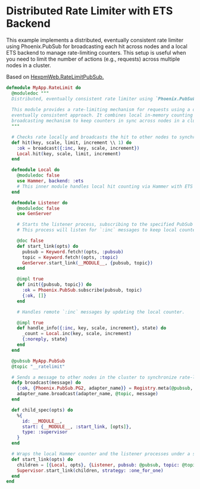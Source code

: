 # Distributed Rate Limiter with ETS Backend

This example implements a distributed, eventually consistent rate limiter using Phoenix.PubSub for broadcasting each hit across nodes and a local ETS backend to manage rate-limiting counters. This setup is useful when you need to limit the number of actions (e.g., requests) across multiple nodes in a cluster.

Based on [HexpmWeb.RateLimitPubSub.](https://github.com/hexpm/hexpm/blob/main/lib/hexpm_web/rate_limit_pub_sub.ex)

```elixir
defmodule MyApp.RateLimit do
  @moduledoc """
  Distributed, eventually consistent rate limiter using `Phoenix.PubSub` and `Hammer`.
  
  This module provides a rate-limiting mechanism for requests using a distributed,
  eventually consistent approach. It combines local in-memory counting with a 
  broadcasting mechanism to keep counters in sync across nodes in a cluster.
  """

  # Checks rate locally and broadcasts the hit to other nodes to synchronize.
  def hit(key, scale, limit, increment \\ 1) do
    :ok = broadcast({:inc, key, scale, increment})
    Local.hit(key, scale, limit, increment)
  end

  defmodule Local do
    @moduledoc false
    use Hammer, backend: :ets
    # This inner module handles local hit counting via Hammer with ETS as a backend.
  end

  defmodule Listener do
    @moduledoc false
    use GenServer

    # Starts the listener process, subscribing to the specified PubSub topic.
    # This process will listen for `:inc` messages to keep local counters in sync.

    @doc false
    def start_link(opts) do
      pubsub = Keyword.fetch!(opts, :pubsub)
      topic = Keyword.fetch!(opts, :topic)
      GenServer.start_link(__MODULE__, {pubsub, topic})
    end

    @impl true
    def init({pubsub, topic}) do
      :ok = Phoenix.PubSub.subscribe(pubsub, topic)
      {:ok, []}
    end

    # Handles remote `:inc` messages by updating the local counter.

    @impl true
    def handle_info({:inc, key, scale, increment}, state) do      
      _count = Local.inc(key, scale, increment)
      {:noreply, state}
    end
  end

  @pubsub MyApp.PubSub
  @topic "__ratelimit"

  # Sends a message to other nodes in the cluster to synchronize rate-limiting information.
  defp broadcast(message) do
    {:ok, {Phoenix.PubSub.PG2, adapter_name}} = Registry.meta(@pubsub, :pubsub)
    adapter_name.broadcast(adapter_name, @topic, message)
  end

  def child_spec(opts) do
    %{
      id: __MODULE__,
      start: {__MODULE__, :start_link, [opts]},
      type: :supervisor
    }
  end

  # Wraps the local Hammer counter and the listener processes under a single supervisor.
  def start_link(opts) do
    children = [{Local, opts}, {Listener, pubsub: @pubsub, topic: @topic}]
    Supervisor.start_link(children, strategy: :one_for_one)
  end
end
```
